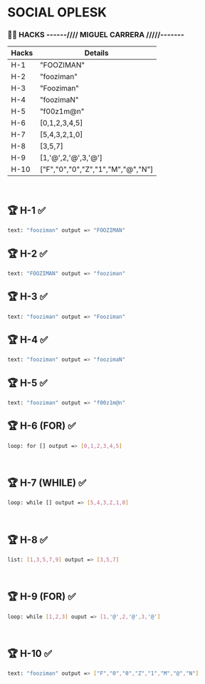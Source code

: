 # SOCIAL OPLESK
### 🏴‍☠️ HACKS ------//// MIGUEL CARRERA /////-------

|Hacks | Details | 
|----------|---------|
| H-1      | "FOOZIMAN"|
| H-2      | "fooziman" |
| H-3      | "Fooziman" | 
| H-4      | "foozimaN" |
| H-5      | "f00z1m@n" |
| H-6      | [0,1,2,3,4,5] |
| H-7      | [5,4,3,2,1,0] | 
| H-8      | [3,5,7] |
| H-9      | [1,'@',2,'@',3,'@'] |
| H-10      | ["F","0","0","Z","1","M","@","N"] | 
<br/> 

## 🏆 H-1 ✅
```sh
text: "fooziman" output => "FOOZIMAN"
```

## 🏆 H-2 ✅
```sh
text: "FOOZIMAN" output => "fooziman"
```

## 🏆 H-3 ✅
```sh
text: "fooziman" output => "Fooziman"
```

## 🏆 H-4 ✅
```sh
text: "fooziman" output => "foozimaN"
```

## 🏆 H-5 ✅
```sh
text: "fooziman" output => "f00z1m@n"
```

## 🏆 H-6 (FOR) ✅
```sh
loop: for [] output => [0,1,2,3,4,5]
```
<br/>

## 🏆 H-7 (WHILE) ✅
```sh
loop: while [] output => [5,4,3,2,1,0]
```
<br/>

## 🏆 H-8 ✅
```sh
list: [1,3,5,7,9] output => [3,5,7]
```
<br/>

## 🏆 H-9 (FOR) ✅
```sh
loop: while [1,2,3] ouput => [1,'@',2,'@',3,'@']
```
<br/>

## 🏆 H-10 ✅
```sh
text: "fooziman" output => ["F","0","0","Z","1","M","@","N"]  
```
<br/>

